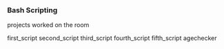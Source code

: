 ### Bash Scripting


projects worked on the room

first_script
second_script
third_script
fourth_script
fifth_script
agechecker

